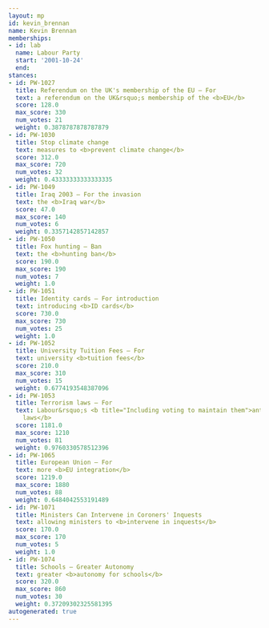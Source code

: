 ```yaml
---
layout: mp
id: kevin_brennan
name: Kevin Brennan
memberships:
- id: lab
  name: Labour Party
  start: '2001-10-24'
  end: 
stances:
- id: PW-1027
  title: Referendum on the UK's membership of the EU — For
  text: a referendum on the UK&rsquo;s membership of the <b>EU</b>
  score: 128.0
  max_score: 330
  num_votes: 21
  weight: 0.3878787878787879
- id: PW-1030
  title: Stop climate change
  text: measures to <b>prevent climate change</b>
  score: 312.0
  max_score: 720
  num_votes: 32
  weight: 0.43333333333333335
- id: PW-1049
  title: Iraq 2003 — For the invasion
  text: the <b>Iraq war</b>
  score: 47.0
  max_score: 140
  num_votes: 6
  weight: 0.3357142857142857
- id: PW-1050
  title: Fox hunting — Ban
  text: the <b>hunting ban</b>
  score: 190.0
  max_score: 190
  num_votes: 7
  weight: 1.0
- id: PW-1051
  title: Identity cards — For introduction
  text: introducing <b>ID cards</b>
  score: 730.0
  max_score: 730
  num_votes: 25
  weight: 1.0
- id: PW-1052
  title: University Tuition Fees — For
  text: university <b>tuition fees</b>
  score: 210.0
  max_score: 310
  num_votes: 15
  weight: 0.6774193548387096
- id: PW-1053
  title: Terrorism laws — For
  text: Labour&rsquo;s <b title="Including voting to maintain them">anti-terrorism
    laws</b>
  score: 1181.0
  max_score: 1210
  num_votes: 81
  weight: 0.9760330578512396
- id: PW-1065
  title: European Union — For
  text: more <b>EU integration</b>
  score: 1219.0
  max_score: 1880
  num_votes: 88
  weight: 0.6484042553191489
- id: PW-1071
  title: Ministers Can Intervene in Coroners' Inquests
  text: allowing ministers to <b>intervene in inquests</b>
  score: 170.0
  max_score: 170
  num_votes: 5
  weight: 1.0
- id: PW-1074
  title: Schools — Greater Autonomy
  text: greater <b>autonomy for schools</b>
  score: 320.0
  max_score: 860
  num_votes: 30
  weight: 0.37209302325581395
autogenerated: true
---
```


